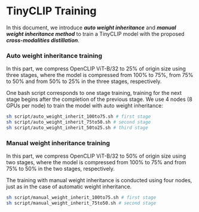 # TinyCLIP Training

In this document, we introduce ***auto weight inheritance*** and ***manual weight inheritance method*** to train a TinyCLIP model with the proposed ***cross-modalities distillation***. 

###  Auto weight inheritance training
In this part, we compress OpenCLIP ViT-B/32 to 25% of origin size using three stages, where the model is compressed from 100% to 75%, from 75% to 50% and from 50% to 25% in the three stages, respectively.

One bash script corresponds to one stage training, training for the next stage begins after the completion of the previous stage. We use 4 nodes (8 GPUs per node) to train the model with auto weight inheritance:

```bash
sh script/auto_weight_inherit_100to75.sh # first stage
sh script/auto_weight_inherit_75to50.sh # second stage
sh script/auto_weight_inherit_50to25.sh # third stage
```

###  Manual weight inheritance training
In this part, we compress OpenCLIP ViT-B/32 to 50% of origin size using two stages, where the model is compressed from 100% to 75% and from 75% to 50% in the two stages, respectively.

The training with manual weight inheritance is conducted using four nodes, just as in the case of automatic weight inheritance.

```bash
sh script/manual_weight_inherit_100to75.sh # first stage
sh script/manual_weight_inherit_75to50.sh # second stage
```

